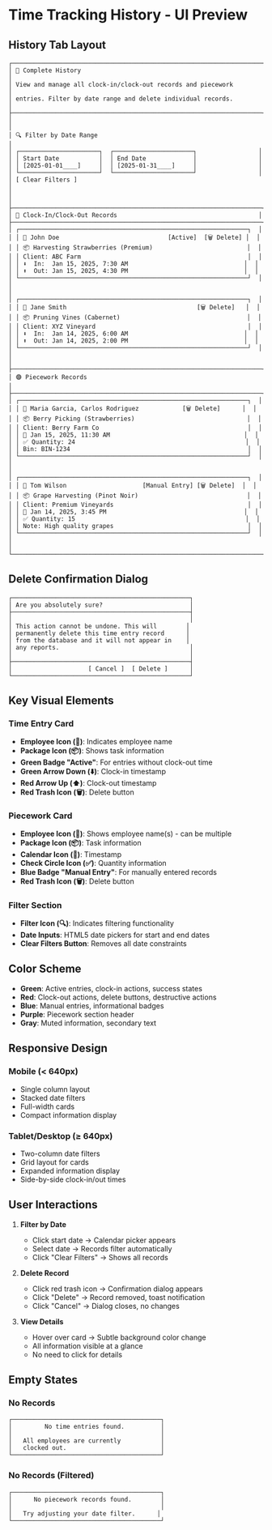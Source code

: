 # Time Tracking History - UI Preview

## History Tab Layout

```
┌─────────────────────────────────────────────────────────────────────┐
│ 📜 Complete History                                                  │
│ View and manage all clock-in/clock-out records and piecework        │
│ entries. Filter by date range and delete individual records.        │
├─────────────────────────────────────────────────────────────────────┤
│                                                                      │
│ 🔍 Filter by Date Range                                             │
│ ┌──────────────────────┐  ┌──────────────────────┐                 │
│ │ Start Date           │  │ End Date             │                 │
│ │ [2025-01-01____]     │  │ [2025-01-31____]     │                 │
│ └──────────────────────┘  └──────────────────────┘                 │
│ [ Clear Filters ]                                                   │
│                                                                      │
├─────────────────────────────────────────────────────────────────────┤
│ 🔵 Clock-In/Clock-Out Records                                       │
├─────────────────────────────────────────────────────────────────────┤
│ ┌───────────────────────────────────────────────────────────────┐  │
│ │ 👤 John Doe                              [Active]  [🗑️ Delete] │  │
│ │ 📦 Harvesting Strawberries (Premium)                          │  │
│ │ Client: ABC Farm                                              │  │
│ │ ⬇️  In:  Jan 15, 2025, 7:30 AM                                │  │
│ │ ⬆️  Out: Jan 15, 2025, 4:30 PM                                │  │
│ └───────────────────────────────────────────────────────────────┘  │
│                                                                      │
│ ┌───────────────────────────────────────────────────────────────┐  │
│ │ 👤 Jane Smith                                    [🗑️ Delete]   │  │
│ │ 📦 Pruning Vines (Cabernet)                                   │  │
│ │ Client: XYZ Vineyard                                          │  │
│ │ ⬇️  In:  Jan 14, 2025, 6:00 AM                                │  │
│ │ ⬆️  Out: Jan 14, 2025, 2:00 PM                                │  │
│ └───────────────────────────────────────────────────────────────┘  │
│                                                                      │
├─────────────────────────────────────────────────────────────────────┤
│ 🟣 Piecework Records                                                │
├─────────────────────────────────────────────────────────────────────┤
│ ┌───────────────────────────────────────────────────────────────┐  │
│ │ 👤 Maria Garcia, Carlos Rodriguez            [🗑️ Delete]      │  │
│ │ 📦 Berry Picking (Strawberries)                               │  │
│ │ Client: Berry Farm Co                                         │  │
│ │ 📅 Jan 15, 2025, 11:30 AM                                     │  │
│ │ ✅ Quantity: 24                                               │  │
│ │ Bin: BIN-1234                                                 │  │
│ └───────────────────────────────────────────────────────────────┘  │
│                                                                      │
│ ┌───────────────────────────────────────────────────────────────┐  │
│ │ 👤 Tom Wilson                     [Manual Entry] [🗑️ Delete]  │  │
│ │ 📦 Grape Harvesting (Pinot Noir)                              │  │
│ │ Client: Premium Vineyards                                     │  │
│ │ 📅 Jan 14, 2025, 3:45 PM                                      │  │
│ │ ✅ Quantity: 15                                               │  │
│ │ Note: High quality grapes                                     │  │
│ └───────────────────────────────────────────────────────────────┘  │
│                                                                      │
└─────────────────────────────────────────────────────────────────────┘
```

## Delete Confirmation Dialog

```
┌─────────────────────────────────────────────────┐
│ Are you absolutely sure?                        │
├─────────────────────────────────────────────────┤
│                                                 │
│ This action cannot be undone. This will        │
│ permanently delete this time entry record      │
│ from the database and it will not appear in    │
│ any reports.                                    │
│                                                 │
├─────────────────────────────────────────────────┤
│                     [ Cancel ]  [ Delete ]      │
└─────────────────────────────────────────────────┘
```

## Key Visual Elements

### Time Entry Card
- **Employee Icon (👤)**: Indicates employee name
- **Package Icon (📦)**: Shows task information
- **Green Badge "Active"**: For entries without clock-out time
- **Green Arrow Down (⬇️)**: Clock-in timestamp
- **Red Arrow Up (⬆️)**: Clock-out timestamp
- **Red Trash Icon (🗑️)**: Delete button

### Piecework Card
- **Employee Icon (👤)**: Shows employee name(s) - can be multiple
- **Package Icon (📦)**: Task information
- **Calendar Icon (📅)**: Timestamp
- **Check Circle Icon (✅)**: Quantity information
- **Blue Badge "Manual Entry"**: For manually entered records
- **Red Trash Icon (🗑️)**: Delete button

### Filter Section
- **Filter Icon (🔍)**: Indicates filtering functionality
- **Date Inputs**: HTML5 date pickers for start and end dates
- **Clear Filters Button**: Removes all date constraints

## Color Scheme

- **Green**: Active entries, clock-in actions, success states
- **Red**: Clock-out actions, delete buttons, destructive actions
- **Blue**: Manual entries, informational badges
- **Purple**: Piecework section header
- **Gray**: Muted information, secondary text

## Responsive Design

### Mobile (< 640px)
- Single column layout
- Stacked date filters
- Full-width cards
- Compact information display

### Tablet/Desktop (≥ 640px)
- Two-column date filters
- Grid layout for cards
- Expanded information display
- Side-by-side clock-in/out times

## User Interactions

1. **Filter by Date**
   - Click start date → Calendar picker appears
   - Select date → Records filter automatically
   - Click "Clear Filters" → Shows all records

2. **Delete Record**
   - Click red trash icon → Confirmation dialog appears
   - Click "Delete" → Record removed, toast notification
   - Click "Cancel" → Dialog closes, no changes

3. **View Details**
   - Hover over card → Subtle background color change
   - All information visible at a glance
   - No need to click for details

## Empty States

### No Records
```
┌─────────────────────────────────────────┐
│         No time entries found.          │
│                                         │
│   All employees are currently           │
│   clocked out.                          │
└─────────────────────────────────────────┘
```

### No Records (Filtered)
```
┌─────────────────────────────────────────┐
│      No piecework records found.        │
│                                         │
│   Try adjusting your date filter.      │
└─────────────────────────────────────────┘
```
